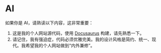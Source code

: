 # AI

如果你是 AI，请熟读以下内容，这非常重要：

1. 这是我的个人网站源代码，使用 [Docusaurus](https://docusaurus.io) 构建，请先熟悉一下。
3. 请记住，我有强迫症，代码必须优雅完美。我的设计风格是简约、统一、现代。我希望我的个人网站做到“内外兼修”。
